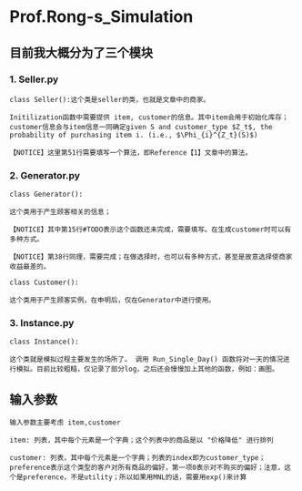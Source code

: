 # Prof.Rong-s_Simulation

## 目前我大概分为了三个模块

### 1. Seller.py

    class Seller():这个类是seller的类，也就是文章中的商家。
    
    Initilization函数中需要提供 item, customer的信息。其中item会用于初始化库存；customer信息会与item信息一同确定given S and customer_type $Z_t$, the probability of purchasing item i. (i.e., $\Phi_{i}^{Z_t}(S)$) 
    
    【NOTICE】这里第51行需要填写一个算法，即Reference【1】文章中的算法。
   
### 2. Generator.py
    
    class Generator():
    
    这个类用于产生顾客相关的信息；
    
    【NOTICE】其中第15行#TODO表示这个函数还未完成，需要填写。在生成customer时可以有多种方式。
    
    【NOTICE】第38行同理，需要完成；在做选择时，也可以有多种方式，甚至是故意选择使商家收益最差的。
    
    class Customer():
    
    这个类用于产生顾客实例，在申明后，仅在Generator中进行使用。
    
### 3. Instance.py

    class Instance():
    
    这个类就是模拟过程主要发生的场所了。 调用 Run_Single_Day() 函数将对一天的情况进行模拟。目前比较粗糙，仅记录了部分log，之后还会慢慢加上其他的函数，例如：画图。
    
## 输入参数

    输入参数主要考虑 item,customer
    
    item: 列表，其中每个元素是一个字典；这个列表中的商品是以 "价格降低" 进行排列
    
    customer: 列表，其中每个元素是一个字典；列表的index即为customer_type；preference表示这个类型的客户对所有商品的偏好，第一项0表示对不购买的偏好；注意，这个是preference，不是utility；所以如果用MNL的话，需要用exp()来计算
